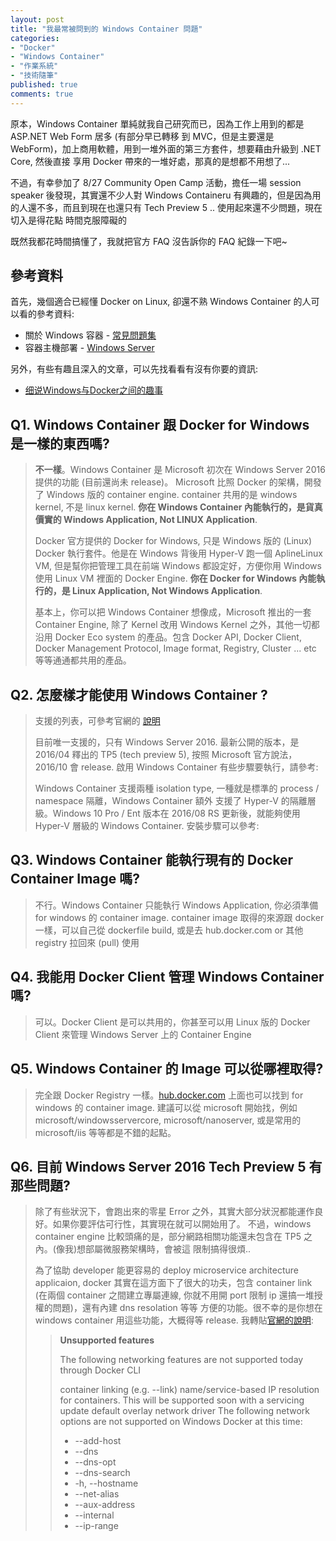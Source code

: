 ```yaml
---
layout: post
title: "我最常被問到的 Windows Container 問題"
categories:
- "Docker"
- "Windows Container"
- "作業系統"
- "技術隨筆"
published: true
comments: true
---
```


原本，Windows Container 單純就我自己研究而已，因為工作上用到的都是 ASP.NET Web Form 居多 (有部分早已轉移
到 MVC，但是主要還是 WebForm)，加上商用軟體，用到一堆外面的第三方套件，想要藉由升級到 .NET Core, 然後直接
享用 Docker 帶來的一堆好處，那真的是想都不用想了...

不過，有幸參加了 8/27 Community Open Camp 活動，擔任一場 session speaker 後發現，其實還不少人對 Windows Containeru
有興趣的，但是因為用的人還不多，而且到現在也還只有 Tech Preview 5 .. 使用起來還不少問題，現在切入是得花點
時間克服障礙的

既然我都花時間搞懂了，我就把官方 FAQ 沒告訴你的 FAQ 紀錄一下吧~

<!--more-->

## 參考資料
首先，幾個適合已經懂 Docker on Linux, 卻還不熟 Windows Container 的人可以看的參考資料:

* 關於 Windows 容器 - [常見問題集](https://msdn.microsoft.com/zh-tw/virtualization/windowscontainers/about/faq)
* 容器主機部署 - [Windows Server](https://msdn.microsoft.com/zh-tw/virtualization/windowscontainers/deployment/deployment)

另外，有些有趣且深入的文章，可以先找看看有沒有你要的資訊:
* [细说Windows与Docker之间的趣事](http://www.infoq.com/cn/articles/windows-and-docker)

## Q1. Windows Container 跟 Docker for Windows 是一樣的東西嗎?
> **不一樣**。Windows Container 是 Microsoft 初次在 Windows Server 2016 提供的功能 (目前還尚未 release)。
> Microsoft 比照 Docker 的架構，開發了 Windows 版的 container engine. container 共用的是 windows kernel,
> 不是 linux kernel. **你在 Windows Container 內能執行的，是貨真價實的 Windows Application, Not LINUX Application**.
>
> Docker 官方提供的 Docker for Windows, 只是 Windows 版的 (Linux) Docker 執行套件。他是在 Windows
> 背後用 Hyper-V 跑一個 AplineLinux VM, 但是幫你把管理工具在前端 Windows 都設定好，方便你用 Windows 使用
> Linux VM 裡面的 Docker Engine. **你在 Docker for Windows 內能執行的，是 Linux Application, Not Windows Application**.
>
> 基本上，你可以把 Windows Container 想像成，Microsoft 推出的一套 Container Engine, 除了 Kernel 改用 Windows Kernel
> 之外，其他一切都沿用 Docker Eco system 的產品。包含 Docker API, Docker Client, Docker Management Protocol,
> Image format, Registry, Cluster ... etc 等等通通都共用的產品。

## Q2. 怎麼樣才能使用 Windows Container ?
> 支援的列表，可參考官網的 [說明](https://msdn.microsoft.com/zh-tw/virtualization/windowscontainers/deployment/system_requirements)
>
> 目前唯一支援的，只有 Windows Server 2016. 最新公開的版本，是 2016/04 釋出的 TP5 (tech preview 5), 按照 Microsoft
> 官方說法，2016/10 會 release. 啟用 Windows Container 有些步驟要執行，請參考:
>
> Windows Container 支援兩種 isolation type, 一種就是標準的 process / namespace 隔離，Windows Container 額外
> 支援了 Hyper-V 的隔離層級。Windows 10 Pro / Ent 版本在 2016/08 RS 更新後，就能夠使用 Hyper-V 層級的 Windows Container.
> 安裝步驟可以參考:

## Q3. Windows Container 能執行現有的 Docker Container Image 嗎?
> 不行。Windows Container 只能執行 Windows Application, 你必須準備 for windows 的 container image.
> container image 取得的來源跟 docker 一樣，可以自己從 dockerfile build, 或是去 hub.docker.com or 其他 registry
> 拉回來 (pull) 使用

## Q4. 我能用 Docker Client 管理 Windows Container 嗎?
> 可以。Docker Client 是可以共用的，你甚至可以用 Linux 版的 Docker Client 來管理 Windows Server 上的 Container Engine

## Q5. Windows Container 的 Image 可以從哪裡取得?
> 完全跟 Docker Registry 一樣。[hub.docker.com](http://hub.docker.com) 上面也可以找到 for windows 的 container image. 建議可以從 microsoft
> 開始找，例如 microsoft/windowsservercore, microsoft/nanoserver, 或是常用的 microsoft/iis 等等都是不錯的起點。

## Q6. 目前 Windows Server 2016 Tech Preview 5 有那些問題?
> 除了有些狀況下，會跑出來的零星 Error 之外，其實大部分狀況都能運作良好。如果你要評估可行性，其實現在就可以開始用了。
> 不過，windows container engine 比較頭痛的是，部分網路相關功能還未包含在 TP5 之內。(像我)想部屬微服務架構時，會被這
> 限制搞得很煩..
>
> 為了協助 developer 能更容易的 deploy microservice architecture applicaion, docker 其實在這方面下了很大的功夫，包含
> container link (在兩個 container 之間建立專屬連線, 你就不用開 port 限制 ip 還搞一堆授權的問題)，還有內建 dns resolation 等等
> 方便的功能。很不幸的是你想在 windows container 用這些功能，大概得等 release. 我轉貼[官網的說明](https://msdn.microsoft.com/en-us/virtualization/windowscontainers/management/container_networking):
>
>> **Unsupported features**
>> 
>> The following networking features are not supported today through Docker CLI
>> 
>> container linking (e.g. --link)
>> name/service-based IP resolution for containers. This will be supported soon with a servicing update
>> default overlay network driver
>> The following network options are not supported on Windows Docker at this time:
>> 
>> * --add-host
>> * --dns
>> * --dns-opt
>> * --dns-search
>> * -h, --hostname
>> * --net-alias
>> * --aux-address
>> * --internal
>> * --ip-range
>
